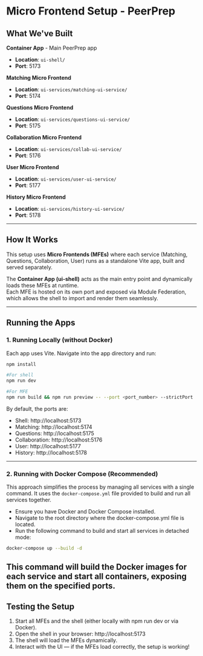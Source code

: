 # Micro Frontend Setup - PeerPrep

## What We've Built

**Container App** - Main PeerPrep app

- **Location**: `ui-shell/`
- **Port**: 5173

**Matching Micro Frontend**

- **Location**: `ui-services/matching-ui-service/`
- **Port**: 5174

**Questions Micro Frontend**

- **Location**: `ui-services/questions-ui-service/`
- **Port**: 5175

**Collaboration Micro Frontend**

- **Location**: `ui-services/collab-ui-service/`
- **Port**: 5176

**User Micro Frontend**

- **Location**: `ui-services/user-ui-service/`
- **Port**: 5177

**History Micro Frontend**

- **Location**: `ui-services/history-ui-service/`
- **Port**: 5178

---

## How It Works

This setup uses **Micro Frontends (MFEs)** where each service (Matching, Questions, Collaboration, User) runs as a standalone Vite app, built and served separately.

The **Container App (ui-shell)** acts as the main entry point and dynamically loads these MFEs at runtime.  
Each MFE is hosted on its own port and exposed via Module Federation, which allows the shell to import and render them seamlessly.

---

## Running the Apps

### 1. Running Locally (without Docker)

Each app uses Vite. Navigate into the app directory and run:

```bash
npm install

#For shell
npm run dev

#For MFE
npm run build && npm run preview -- --port <port_number> --strictPort
```

By default, the ports are:

- Shell: http://localhost:5173
- Matching: http://localhost:5174
- Questions: http://localhost:5175
- Collaboration: http://localhost:5176
- User: http://localhost:5177
- History: http://localhost:5178

---

### 2. Running with Docker Compose (Recommended)

This approach simplifies the process by managing all services with a single command. It uses the `docker-compose.yml` file provided to build and run all services together.

- Ensure you have Docker and Docker Compose installed.
- Navigate to the root directory where the docker-compose.yml file is located.
- Run the following command to build and start all services in detached mode:

```bash
docker-compose up --build -d
```

## This command will build the Docker images for each service and start all containers, exposing them on the specified ports.

## Testing the Setup

1. Start all MFEs and the shell (either locally with npm run dev or via Docker).
2. Open the shell in your browser: http://localhost:5173
3. The shell will load the MFEs dynamically.
4. Interact with the UI — if the MFEs load correctly, the setup is working!
